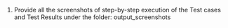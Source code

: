 1.	Provide all the screenshots of step-by-step execution of the Test cases and Test Results under the folder: output_screenshots